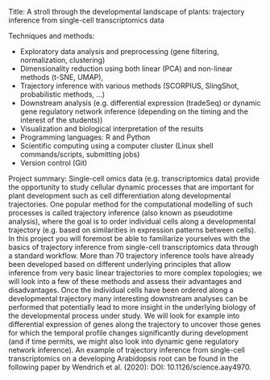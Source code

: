 Title: A stroll through the developmental landscape of plants: trajectory inference from single-cell transcriptomics data

Techniques and methods: 
-	Exploratory data analysis and preprocessing (gene filtering, normalization, clustering) 
-	Dimensionality reduction using both linear (PCA) and non-linear methods (t-SNE, UMAP),
-	Trajectory inference with various methods (SCORPIUS, SlingShot, probabilistic methods, …)
-	Downstream analysis (e.g. differential expression (tradeSeq) or dynamic gene regulatory network inference (depending on the timing and the interest of the students))
-	Visualization and biological interpretation of the results
-	Programming languages: R and Python
-	Scientific computing using a computer cluster (Linux shell commands/scripts, submitting jobs)
-	Version control (Git)

Project summary: 
Single-cell omics data (e.g. transcriptomics data) provide the opportunity to study cellular dynamic processes that are important for plant development such as cell differentiation along developmental trajectories. One popular method for the computational modelling of such processes is called trajectory inference (also known as pseudotime analysis), where the goal is to order individual cells along a developmental trajectory (e.g. based on similarities in expression patterns between cells). In this project you will foremost be able to familiarize yourselves with the basics of trajectory inference from single-cell transcriptomics data through a standard workflow. More than 70 trajectory inference tools have already been developed based on different underlying principles that allow inference from very basic linear trajectories to more complex topologies; we will look into a few of these methods and assess their advantages and disadvantages. Once the individual cells have been ordered along a developmental trajectory many interesting downstream analyses can be performed that potentially lead to more insight in the underlying biology of the developmental process under study. We will look for example into differential expression of genes along the trajectory to uncover those genes for which the temporal profile changes significantly during development (and if time permits, we might also look into dynamic gene regulatory network inference). An example of trajectory inference from single-cell transcriptomics on a developing Arabidopsis root can be found in the following paper by Wendrich et al. (2020): DOI: 10.1126/science.aay4970.

